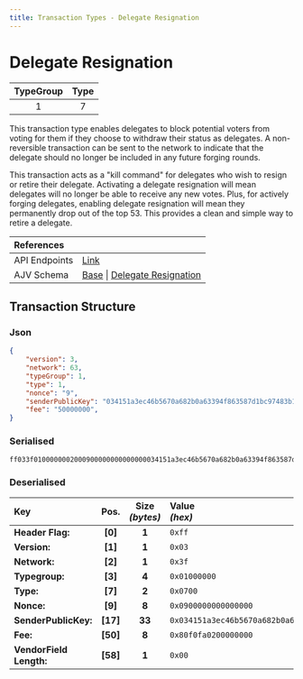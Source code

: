 ```yaml
---
title: Transaction Types - Delegate Resignation
---
```


# Delegate Resignation

| TypeGroup | Type  |
| :-------: | :---: |
|     1     |   7   |

This transaction type enables delegates to block potential voters from voting for them if they choose to withdraw their status as delegates. A non-reversible transaction can be sent to the network to indicate that the delegate should no longer be included in any future forging rounds.

This transaction acts as a "kill command" for delegates who wish to resign or retire their delegate. Activating a delegate resignation will mean delegates will no longer be able to receive any new votes. Plus, for actively forging delegates, enabling delegate resignation will mean they permanently drop out of the top 53. This provides a clean and simple way to retire a delegate.

| References           |                                                                                                                                                                                                                                                          |
| :------------------- | :------------------------------------------------------------------------------------------------------------------------------------------------------------------------------------------------------------------------------------------------------- |
| API Endpoints        | [Link](/docs/api/public-rest-api/endpoints/transactions)                                                                                                                                                                                                 |
| AJV Schema           | [Base](https://github.com/Solar-network/core/blob/main/packages/crypto/src/transactions/types/schemas.ts#L17-L46) \| [Delegate Resignation](https://github.com/Solar-network/core/blob/main/packages/crypto/src/transactions/types/schemas.ts#L374-L381) |

## Transaction Structure

### Json

```json
{
    "version": 3,
    "network": 63,
    "typeGroup": 1,
    "type": 1,
    "nonce": "9",
    "senderPublicKey": "034151a3ec46b5670a682b0a63394f863587d1bc97483b1b6c70eb58e7f0aed192",
    "fee": "50000000",
}
```

### Serialised

```shell
ff033f0100000002000900000000000000034151a3ec46b5670a682b0a63394f863587d1bc97483b1b6c70eb58e7f0aed19280f0fa020000000000eb08bf010000000005736c333370
```

### Deserialised

| Key                     |   Pos.   | Size<br/>_(bytes)_ | Value<br/>_(hex)_                                                      |
| :---------------------- | :------: | :----------------: | :--------------------------------------------------------------------- |
| **Header Flag:**        | **[0]**  |       **1**        | `0xff`                                                                 |
| **Version:**            | **[1]**  |       **1**        | `0x03`                                                                 |
| **Network:**            | **[2]**  |       **1**        | `0x3f`                                                                 |
| **Typegroup:**          | **[3]**  |       **4**        | `0x01000000`                                                           |
| **Type:**               | **[7]**  |       **2**        | `0x0700`                                                               |
| **Nonce:**              | **[9]**  |       **8**        | `0x0900000000000000`                                                   |
| **SenderPublicKey:**    | **[17]** |       **33**       | `0x034151a3ec46b5670a682b0a63394f863587d1bc97483b1b6c70eb58e7f0aed192` |
| **Fee:**                | **[50]** |       **8**        | `0x80f0fa0200000000`                                                   |
| **VendorField Length:** | **[58]** |       **1**        | `0x00`                                                                 |
